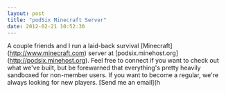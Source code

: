 ```yaml
---
layout: post
title: "podSix Minecraft Server"
date: 2012-02-21 10:52:30
---
```


A couple friends and I run a laid-back survival \[Minecraft\](http://www.minecraft.com) server at \[podsix.minehost.org\](http://podsix.minehost.org). Feel free to connect if you want to check out what we've built, but be forewarned that everything's pretty heavily sandboxed for non-member users. If you want to become a regular, we're always looking for new players. \[Send me an email\](h